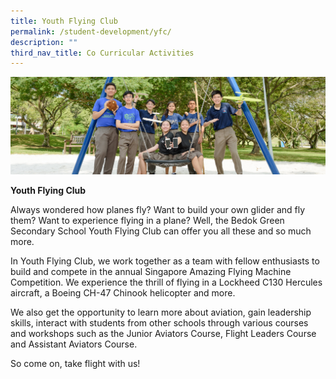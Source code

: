 ```yaml
---
title: Youth Flying Club
permalink: /student-development/yfc/
description: ""
third_nav_title: Co Curricular Activities
---
```



![](/images/clubsandsocieties.jpg)

**Youth Flying Club**

Always wondered how planes fly? Want to build your own glider and fly them? Want to experience flying in a plane? Well, the Bedok Green Secondary School Youth Flying Club can offer you all these and so much more.

In Youth Flying Club, we work together as a team with fellow enthusiasts to build and compete in the annual Singapore Amazing Flying Machine Competition. We experience the thrill of flying in a Lockheed C130 Hercules aircraft, a Boeing CH-47 Chinook helicopter and more.

We also get the opportunity to learn more about aviation, gain leadership skills, interact with students from other schools through various courses and workshops such as the Junior Aviators Course, Flight Leaders Course and Assistant Aviators Course.

So come on, take flight with us!